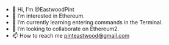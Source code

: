 - 👋 Hi, I’m @EastwoodPint
- 👀 I’m interested in Ethereum.
- 🌱 I’m currently learning entering commands in the Terminal.
- 💞️ I’m looking to collaborate on Ethereum2.
- 📫 How to reach me pinteastwood@gmail.com

<!---
EastwoodPint/EastwoodPint is a ✨ special ✨ repository because its `README.md` (this file) appears on your GitHub profile.
You can click the Preview link to take a look at your changes.
--->
